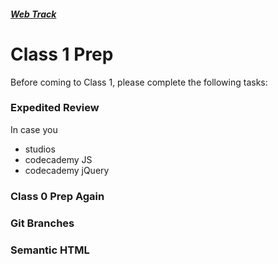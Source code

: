 ##### [Web Track](../..)

# Class 1 Prep

Before coming to Class 1, please complete the following tasks:

### Expedited Review

In case you

* studios
* codecademy JS
* codecademy jQuery


### Class 0 Prep Again

### Git Branches

### Semantic HTML
